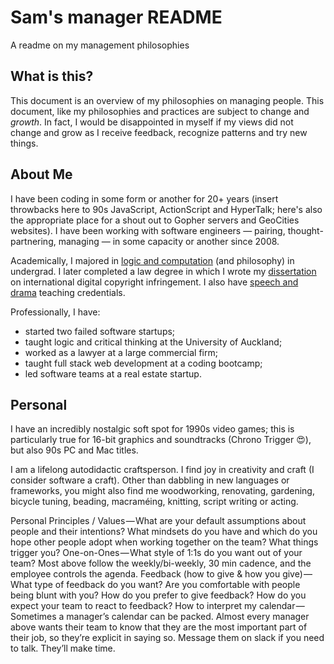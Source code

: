 # Sam's manager README
A readme on my management philosophies

## What is this?
This document is an overview of my philosophies on managing people. This document, like my philosophies and practices are subject to change and _growth_. In fact, I would be disappointed in myself if my views did not change and grow as I receive feedback, recognize patterns and try new things.

## About Me
I have been coding in some form or another for 20+ years (insert throwbacks here to 90s JavaScript, ActionScript and HyperTalk; here's also the appropriate place for a shout out to Gopher servers and GeoCities websites). I have been working with software engineers — pairing, thought-partnering, managing — in some capacity or another since 2008.

Academically, I majored in [logic and computation](http://www.science.auckland.ac.nz/en/about/subjects-and-specialisations/ug-majors/logic-and-computation-ug.html) (and philosophy) in undergrad. I later completed a law degree in which I wrote my [dissertation](https://papers.ssrn.com/sol3/papers.cfm?abstract_id=2286403) on international digital copyright infringement. I also have [speech and drama](https://www.speechnz.co.nz/) teaching credentials.

Professionally, I have:
* started two failed software startups;
* taught logic and critical thinking at the University of Auckland;
* worked as a lawyer at a large commercial firm;
* taught full stack web development at a coding bootcamp;
* led software teams at a real estate startup.

## Personal

I have an incredibly nostalgic soft spot for 1990s video games; this is particularly true for 16-bit graphics and soundtracks (Chrono Trigger :heart_eyes:), but also 90s PC and Mac titles.

I am a lifelong autodidactic craftsperson. I find joy in creativity and craft (I consider software a craft). Other than dabbling in new languages or frameworks, you might also find me woodworking, renovating, gardening, bicycle tuning, beading, macraméing, knitting, script writing or acting.


Personal Principles / Values — What are your default assumptions about people and their intentions? What mindsets do you have and which do you hope other people adopt when working together on the team? What things trigger you?
One-on-Ones — What style of 1:1s do you want out of your team? Most above follow the weekly/bi-weekly, 30 min cadence, and the employee controls the agenda.
Feedback (how to give & how you give) — What type of feedback do you want? Are you comfortable with people being blunt with you? How do you prefer to give feedback? How do you expect your team to react to feedback?
How to interpret my calendar — Sometimes a manager’s calendar can be packed. Almost every manager above wants their team to know that they are the most important part of their job, so they’re explicit in saying so. Message them on slack if you need to talk. They’ll make time.
